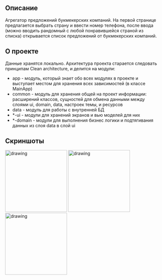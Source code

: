 ## Описание
Агрегатор предложений букмекерских компаний. На первой странице предлагается выбрать страну и ввести номер телефона, после ввода (можно вводить рандомный с любой понравившейся страной из списка) открывается список предложений от букмекерских компаний.

## О проекте
Данные хранятся локально.
Архитектура проекта старается следовать принципам Clean architecture, и делится на модули:

* app - модуль, который знает обо всех модулях в проекте и выступает местом для хранения всех зависимостей (в классе MainApp)
* common - модуль для хранения общей на проект информации: расширений классов, сущностей для обмена данными между слоями ui, domain, data, настроек темы, и ресурсов
* data - модуль для работы с внутренней БД
* *-ui - модули для хранений экранов и вью моделей для них
* *-domain - модули для выполнения бизнес логики и подтягивания данных из слоя data в слой ui

## Скриншоты

<img src="https://github.com/askosarygin/ApostasEsportivas/assets/77168356/34853887-e5ee-41db-9de3-c1900d37958e" alt="drawing" width="200"/>
<img src="https://github.com/askosarygin/ApostasEsportivas/assets/77168356/8ebbedf2-7874-4fde-9319-46a0db592b3b" alt="drawing" width="200"/>
<img src="https://github.com/askosarygin/ApostasEsportivas/assets/77168356/863b2d01-3bb3-45a0-9663-0c6a4c9763c5" alt="drawing" width="200"/>
